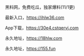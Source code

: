 黑料网，免费吃瓜，独家爆料(11/1更)

最新入口，https://ihlw36.com

App下载，https://30e4.cstqervj.com

永久地址，https://18hlw.com

永久地址，https://155.fun
